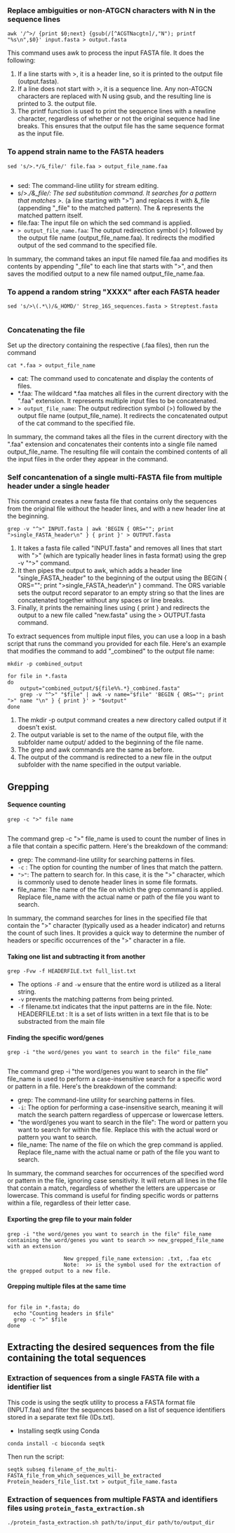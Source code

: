 ### Replace ambiguities or non-ATGCN characters with N in the sequence lines
```
awk '/^>/ {print $0;next} {gsub(/[^ACGTNacgtn]/,"N"); printf "%s\n",$0}' input.fasta > output.fasta
```
This command uses awk to process the input FASTA file. It does the following:

1. If a line starts with >, it is a header line, so it is printed to the output file (output.fasta).
2. If a line does not start with >, it is a sequence line. Any non-ATGCN characters are replaced with N using gsub, and the resulting line is printed to 3. the output file.
4. The printf function is used to print the sequence lines with a newline character, regardless of whether or not the original sequence had line breaks. This ensures that the output file has the same sequence format as the input file.

### To append strain name to the FASTA headers
          
 ```
 sed 's/>.*/&_file/' file.faa > output_file_name.faa
    
 ```
* sed: The command-line utility for stream editing.
* s/>.*/&_file/: The sed substitution command. It searches for a pattern that matches >.* (a line starting with ">") and replaces it with  &_file (appending "_file" to the matched pattern). The & represents the matched pattern itself.
* file.faa: The input file on which the sed command is applied.
* ```> output_file_name.faa```: The output redirection symbol (>) followed by the output file name (output_file_name.faa). It redirects the modified output of the sed command to the specified file.

In summary, the command takes an input file named file.faa and modifies its contents by appending "_file" to each line that starts with ">", and then saves the modified output to a new file named output_file_name.faa.
     
  ### To append a random string "XXXX" after each FASTA header
     
```
sed 's/>\(.*\)/&_HOMD/' Strep_16S_sequences.fasta > Streptest.fasta
   
```
           
### Concatenating the file
       
Set up the directory containing the respective (.faa files), then run the command

```  
cat *.faa > output_file_name
```
* cat: The command used to concatenate and display the contents of files.
* *.faa: The wildcard *.faa matches all files in the current directory with the ".faa" extension. It represents multiple input files to be concatenated.
* ```> output_file_name```: The output redirection symbol (>) followed by the output file name (output_file_name). It redirects the concatenated output of the cat command to the specified file.

In summary, the command takes all the files in the current directory with the ".faa" extension and concatenates their contents into a single file named output_file_name. The resulting file will contain the combined contents of all the input files in the order they appear in the command.

### Self concantenation of a single multi-FASTA file from multiple header under a single header

This command creates a new fasta file that contains only the sequences from the original file without the header lines, and with a new header line at the beginning.

```
grep -v "^>" INPUT.fasta | awk 'BEGIN { ORS=""; print ">single_FASTA_header\n" } { print }' > OUTPUT.fasta
```
1. It takes a fasta file called "INPUT.fasta" and removes all lines that start with ">" (which are typically header lines in fasta format) using the grep -v "^>" command.
2. It then pipes the output to awk, which adds a header line "single_FASTA_header" to the beginning of the output using the BEGIN { ORS=""; print ">single_FASTA_header\n" } command. The ORS variable sets the output record separator to an empty string so that the lines are concatenated together without any spaces or line breaks. 
3. Finally, it prints the remaining lines using { print } and redirects the output to a new file called "new.fasta" using the > OUTPUT.fasta command.

To extract sequences from multiple input files, you can use a loop in a bash script that runs the command you provided for each file. Here's an example that modifies the command to add "_combined" to the output file name:
```
mkdir -p combined_output

for file in *.fasta
do
    output="combined_output/${file%%.*}_combined.fasta"
    grep -v "^>" "$file" | awk -v name="$file" 'BEGIN { ORS=""; print ">" name "\n" } { print }' > "$output"
done

```

1. The mkdir -p output command creates a new directory called output if it doesn't exist.
2. The output variable is set to the name of the output file, with the subfolder name output/ added to the beginning of the file name.
3. The grep and awk commands are the same as before.
4. The output of the command is redirected to a new file in the output subfolder with the name specified in the output variable.

## Grepping

#### Sequence counting 

```
grep -c ">" file name
      
```
The command grep -c ">" file_name is used to count the number of lines in a file that contain a specific pattern. Here's the breakdown of the command:

* grep: The command-line utility for searching patterns in files.
* ```-c``` : The option for counting the number of lines that match the pattern.
* ```">"```: The pattern to search for. In this case, it is the ">" character, which is commonly used to denote header lines in some file formats.
* file_name: The name of the file on which the grep command is applied. Replace file_name with the actual name or path of the file you want to search.

In summary, the command searches for lines in the specified file that contain the ">" character (typically used as a header indicator) and returns the count of such lines. It provides a quick way to determine the number of headers or specific occurrences of the ">" character in a file.

#### Taking one list and subtracting it from another

```
grep -Fvw -f HEADERFILE.txt full_list.txt 

```
* The options ```-F``` and ```-w``` ensure that the entire word is utilized as a literal string.
* ```-v``` prevents the matching patterns from being printed.
* ```-f``` filename.txt indicates that the input patterns are in the file.
Note:  HEADERFILE.txt : It is a set of lists written in a text file that is to be substracted from the main file 
                                            
#### Finding the specific word/genes 

```
grep -i "the word/genes you want to search in the file" file_name 
    
```
The command grep -i "the word/genes you want to search in the file" file_name is used to perform a case-insensitive search for a specific word or pattern in a file. Here's the breakdown of the command:

* grep: The command-line utility for searching patterns in files.
* ```-i```: The option for performing a case-insensitive search, meaning it will match the search pattern regardless of uppercase or lowercase letters.
* "the word/genes you want to search in the file": The word or pattern you want to search for within the file. Replace this with the actual word or pattern you want to search.
* file_name: The name of the file on which the grep command is applied. Replace file_name with the actual name or path of the file you want to search.

In summary, the command searches for occurrences of the specified word or pattern in the file, ignoring case sensitivity. It will return all lines in the file that contain a match, regardless of whether the letters are uppercase or lowercase. This command is useful for finding specific words or patterns within a file, regardless of their letter case.


#### Exporting the grep file to your main folder 
      
```
grep -i "the word/genes you want to search in the file" file_name containing the word/genes you want to search >> new_grepped_file_name with an extension
```           
                      New grepped_file_name extension: .txt, .faa etc
                      Note:  >> is the symbol used for the extraction of the grepped output to a new file.
  
#### Grepping multiple files at the same time
   
```

for file in *.fasta; do
  echo "Counting headers in $file"
  grep -c ">" $file
done
```

 ##  Extracting the desired sequences from the file containing the total sequences

### Extraction of sequences from a single FASTA file with a identifier list
 
This code is using the seqtk utility to process a FASTA format file (INPUT.faa) and filter the sequences based on a list of sequence identifiers stored in a separate text file (IDs.txt).

* Installing seqtk using Conda
           
```
conda install -c bioconda seqtk

```
Then run the script:

```
seqtk subseq filename_of_the_multi-FASTA_file_from_which_sequences_will_be_extracted Protein_headers_file_list.txt > output_file_name.fasta 

```

### Extraction of sequences from multiple FASTA and identifiers files using ```protein_fasta_extraction.sh```

```
./protein_fasta_extraction.sh path/to/input_dir path/to/output_dir

```

